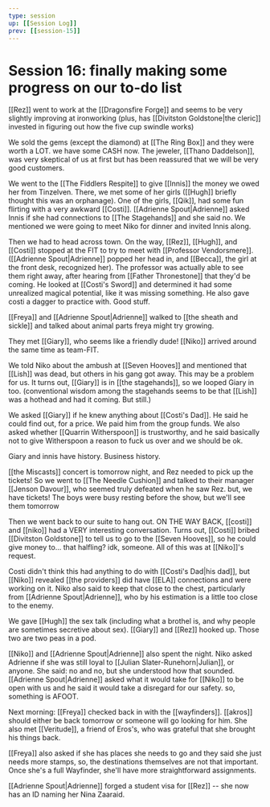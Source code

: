 ```yaml
---
type: session
up: [[Session Log]]
prev: [[session-15]]
---
```


# Session 16: finally making some progress on our to-do list

[[Rez]] went to work at the [[Dragonsfire Forge]] and seems to be very slightly improving at ironworking (plus, has [[Divitston Goldstone|the cleric]] invested in figuring out how the five cup swindle works)

We sold the gems (except the diamond) at [[The Ring Box]] and they were worth a LOT. we have some CASH now. The jeweler, [[Thano Daddelson]], was very skeptical of us at first but has been reassured that we will be very good customers. 

We went to the [[The Fiddlers Respite]] to give [[Innis]] the money we owed her from Tinzelven. There, we met some of her girls ([[Hugh]] briefly thought this was an orphanage). One of the girls, [[Qik]], had some fun flirting with a very awkward [[Costi]]. [[Adrienne Spout|Adrienne]] asked Innis if she had connections to [[The Stagehands]] and she said no. We mentioned we were going to meet Niko for dinner and invited Innis along.

Then we had to head across town. On the way, [[Rez]], [[Hugh]], and [[Costi]] stopped at the FIT to try to meet with [[Professor Vendorsmere]]. ([[Adrienne Spout|Adrienne]] popped her head in, and [[Becca]], the girl at the front desk, recognized her). The professor was actually able to see them right away, after hearing from [[Father Thronestone]] that they'd be coming. He looked at [[Costi's Sword]] and determined it had some unrealized magical potential, like it was missing something. He also gave costi a dagger to practice with. Good stuff. 

[[Freya]] and [[Adrienne Spout|Adrienne]] walked to [[the sheath and sickle]] and talked about animal parts freya might try growing. 

They met [[Giary]], who seems like a friendly dude! [[Niko]] arrived around the same time as team-FIT. 

We told Niko about the ambush at [[Seven Hooves]] and mentioned that [[Lish]] was dead, but others in his gang got away. This may be a problem for us. It turns out, [[Giary]] is in [[the stagehands]], so we looped Giary in too. (conventional wisdom among the stagehands seems to be that [[Lish]] was a hothead and had it coming. But still.)

We asked [[Giary]] if he knew anything about [[Costi's Dad]]. He said he could find out, for a price. We paid him from the group funds. We also asked whether [[Quarrin Witherspoon]] is trustworthy, and he said basically not to give Witherspoon a reason to fuck us over and we should be ok. 

Giary and innis have history. Business history. 

[[the Miscasts]] concert is tomorrow night, and Rez needed to pick up the tickets! So we went to [[The Needle Cushion]] and talked to their manager [[Jenson Davour]], who seemed truly defeated when he saw Rez. but, we have tickets! The boys were busy resting before the show, but we'll see them tomorrow 

Then we went back to our suite to hang out. ON THE WAY BACK, [[costi]] and [[niko]] had a VERY interesting conversation. Turns out, [[Costi]] bribed [[Divitston Goldstone]] to tell us to go to the [[Seven Hooves]], so he could give money to... that halfling? idk, someone. All of this was at [[Niko]]'s request.

Costi didn't think this had anything to do with [[Costi's Dad|his dad]], but [[Niko]] revealed [[the providers]] did have [[ELA]] connections and were working on it. Niko also said to keep that close to the chest, particularly from [[Adrienne Spout|Adrienne]], who by his estimation is a little too close to the enemy. 

We gave [[Hugh]] the sex talk (including what a brothel is, and why people are sometimes secretive about sex). [[Giary]] and [[Rez]] hooked up. Those two are two peas in a pod.

[[Niko]] and [[Adrienne Spout|Adrienne]] also spent the night. Niko asked Adrienne if she was still loyal to [[Julian Slater-Runehorn|Julian]], or anyone. She said: no and no, but she understood how that sounded. [[Adrienne Spout|Adrienne]] asked what it would take for [[Niko]] to be open with us and he said it would take a disregard for our safety. so, something is AFOOT. 

Next morning: [[Freya]] checked back in with the [[wayfinders]]. [[akros]] should either be back tomorrow or someone will go looking for him. She also met [[Veritude]], a friend of Eros's, who was grateful that she brought his things back. 

[[Freya]] also asked if she has places she needs to go and they said she just needs more stamps, so, the destinations themselves are not that important. Once she's a full Wayfinder, she'll have more straightforward assignments.

[[Adrienne Spout|Adrienne]] forged a student visa for [[Rez]] -- she now has an ID naming her Nina Zaaraid.

